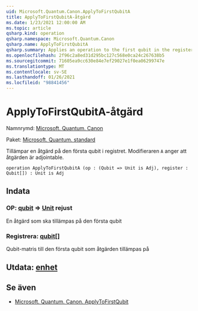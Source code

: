 ```yaml
---
uid: Microsoft.Quantum.Canon.ApplyToFirstQubitA
title: ApplyToFirstQubitA-åtgärd
ms.date: 1/23/2021 12:00:00 AM
ms.topic: article
qsharp.kind: operation
qsharp.namespace: Microsoft.Quantum.Canon
qsharp.name: ApplyToFirstQubitA
qsharp.summary: Applies an operation to the first qubit in the register. The modifier `A` indicates that the operation is adjointable.
ms.openlocfilehash: 2f96c2a8ed31d295bc127c568e0ca24c267638b5
ms.sourcegitcommit: 71605ea9cc630e84e7ef29027e1f0ea06299747e
ms.translationtype: MT
ms.contentlocale: sv-SE
ms.lasthandoff: 01/26/2021
ms.locfileid: "98841456"
---
```

# <a name="applytofirstqubita-operation"></a>ApplyToFirstQubitA-åtgärd

Namnrymd: [Microsoft. Quantum. Canon](xref:Microsoft.Quantum.Canon)

Paket: [Microsoft. Quantum. standard](https://nuget.org/packages/Microsoft.Quantum.Standard)


Tillämpar en åtgärd på den första qubit i registret.
Modifieraren `A` anger att åtgärden är adjointable.

```qsharp
operation ApplyToFirstQubitA (op : (Qubit => Unit is Adj), register : Qubit[]) : Unit is Adj
```


## <a name="input"></a>Indata

### <a name="op--qubit--unit--is-adj"></a>OP: [qubit](xref:microsoft.quantum.lang-ref.qubit) => [Unit](xref:microsoft.quantum.lang-ref.unit)  rejust

En åtgärd som ska tillämpas på den första qubit


### <a name="register--qubit"></a>Registrera: [qubit](xref:microsoft.quantum.lang-ref.qubit)[]

Qubit-matris till den första qubit som åtgärden tillämpas på



## <a name="output--unit"></a>Utdata: [enhet](xref:microsoft.quantum.lang-ref.unit)



## <a name="see-also"></a>Se även

- [Microsoft. Quantum. Canon. ApplyToFirstQubit](xref:Microsoft.Quantum.Canon.ApplyToFirstQubit)